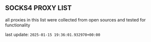 ## SOCKS4 PROXY LIST

all proxies in this list were collected from open sources and tested for functionality

last update: `2025-01-15 19:36:01.932970+00:00`